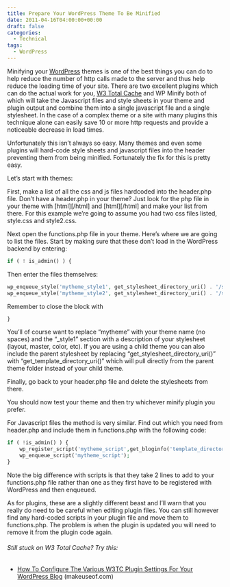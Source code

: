 ```yaml
---
title: Prepare Your WordPress Theme To Be Minified
date: 2011-04-16T04:00:00+00:00
draft: false
categories:
  - Technical
tags:
  - WordPress
---
```


Minifying your [WordPress][1] themes is one of the best things you can do to help reduce the number of http calls made to the server and thus help reduce the loading time of your site. There are two excellent plugins which can do the actual work for you, [W3 Total Cache][2] and WP Minify both of which will take the Javascript files and style sheets in your theme and plugin output and combine them into a single javascript file and a single stylesheet. In the case of a complex theme or a site with many plugins this technique alone can easily save 10 or more http requests and provide a noticeable decrease in load times.

Unfortunately this isn’t always so easy. Many themes and even some plugins will hard-code style sheets and javascript files into the header preventing them from being minified. Fortunately the fix for this is pretty easy.

Let’s start with themes:

First, make a list of all the css and js files hardcoded into the header.php file. Don’t have a header.php in your theme? Just look for the php file in your theme with \[html\]\[/html\] and \[html\]\[/html\] and make your list from there. For this example we’re going to assume you had two css files listed, style.css and style2.css.

Next open the functions.php file in your theme.  Here’s where we are going to list the files. Start by making sure that these don’t load in the WordPress backend by entering:

``` php
if ( ! is_admin() ) {
```

Then enter the files themselves:

``` php
wp_enqueue_style('mytheme_style1', get_stylesheet_directory_uri() . '/style1.css', NULL, NULL, 'all' );
wp_enqueue_style('mytheme_style2', get_stylesheet_directory_uri() . '/style2.css', NULL, NULL, 'all' );
```

Remember to close the block with

``` php
}
```

You’ll of course want to replace “mytheme” with your theme name (no spaces) and the “\_style1” section with a description of your stylesheet (layout, master, color, etc). If you are using a child theme you can also include the parent stylesheet by replacing “get\_stylesheet\_directory\_uri()” with “get\_template\_directory_uri()” which will pull directly from the parent theme folder instead of your child theme.

Finally, go back to your header.php file and delete the stylesheets from there.

You should now test your theme and then try whichever minify plugin you prefer.

For Javascript files the method is very similar. Find out which you need from header.php and include them in functions.php with the following code:

``` php
if ( !is_admin() ) {
    wp_register_script('mytheme_script',get_bloginfo('template_directory') . '/js/custom_script.js', array('name_of_script_dependencies'), '1.0' );
    wp_enqueue_script('mytheme_script');
}
```

Note the big difference with scripts is that they take 2 lines to add to your functions.php file rather than one as they first have to be registered with WordPress and then enqueued.

As for plugins, these are a slightly different beast and I’ll warn that you really do need to be careful when editing plugin files. You can still however find any hard-coded scripts in your plugin file and move them to functions.php. The problem is when the plugin is updated you will need to remove it from the plugin code again.

###### Still stuck on W3 Total Cache? Try this:

*   [How To Configure The Various W3TC Plugin Settings For Your WordPress Blog](http://www.makeuseof.com/tag/configure-w3tc-plugin-wordpress/) (makeuseof.com)

 [1]: http://wordpress.org
 [2]: http://wordpress.org/extend/plugins/w3-total-cache/